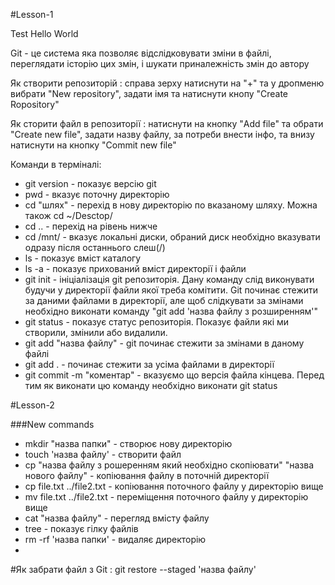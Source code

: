 #Lesson-1

Test Hello World

Git - це система яка позволяє відслідковувати зміни в файлі, переглядати історію цих змін, і шукати приналежність змін до автору

Як створити репозиторій : справа зерху натиснути на "+" та у дропменю вибрати "New repository", задати імя та натиснути кнопу "Create Ropository"

Як сторити файл в репозиторії : натиснути на кнопку "Add file" та обрати "Create new file", задати назву файлу, за потреби внести інфо, та внизу натиснути на кнопку "Commit new file"

Команди в терміналі:

* git version - показує версію git
* pwd - вказує поточну директорію
* cd "шлях" - перехід в нову директорію по вказаному шляху. Можна також cd ~/Desctop/
* cd .. - перехід на рівень нижче
* cd /mnt/ - вказує локальні диски, обраний диск необхідно вказувати одразу після останнього слеш(/)
* ls - показує вміст каталогу
* ls -a  - показує прихований вміст директорії і файли
* git init - ініціалізація git репозиторія. Дану команду слід виконувати будучи у директорії файли якої треба комітити. Git починає стежити за даними файлами в директорії, але щоб слідкувати за змінами необхідно виконати команду "git add 'назва файлу з розширенням'"
* git status - показує статус репозиторія. Показує файли які ми створили, змінили або видалили.
* git add "назва файлу" - git починає стежити за змінами в даному файлі
* git add . - починає стежити за усіма файлами в директорії 
* git commit -m "коментар" - вказуємо що версія файла кінцева. Перед тим як виконати цю команду необхідно виконати git status




#Lesson-2

###New commands



* mkdir "назва папки" - створює нову директорію
* touch 'назва файлу' - створити файл
* cp "назва файлу з рошеренням який необхідно скопіювати" "назва нового файлу" - копіювання файлу в поточній директорії
* cp file.txt ../file2.txt - копіювання поточного файлу у директорію вище
* mv file.txt ../file2.txt - переміщення поточного файлу у директорію вище
* cat "назва файлу" - перегляд вмісту файлу
* tree - показує гілку файлів
* rm -rf 'назва папки' - видаляє директорію
* 
#Як забрати файл з Git :
git restore --staged 'назва файлу'


